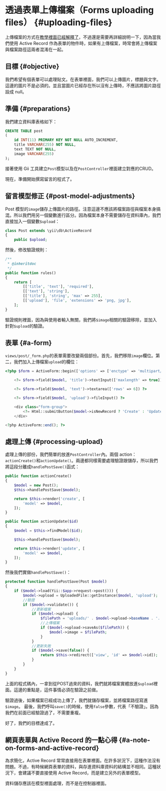 # 透過表單上傳檔案（Forms uploading files） {#uploading-files}

上傳檔案的方式在[教學裡面已經解釋了](http://www.yiiframework.com/doc-2.0/guide-input-file-upload.html)，不過還是需要再詳細說明一下，因為當我們使用 Active Record 作為表單的物件時，如果有上傳檔案，時常會將上傳檔案與檔案路徑這兩者混淆在一起。

## 目標 {#objective}

我們希望有個表單可以處理貼文。在表單裡面，我們可以上傳圖片，標題與文字。這邊的圖片不是必須的。並且當圖片已經存在所以沒有上傳時，不應該將圖片路徑設成 null。

## 準備 {#preparations}

我們建立資料庫表格如下：

```SQL
CREATE TABLE post
(
    id INT(11) PRIMARY KEY NOT NULL AUTO_INCREMENT,
    title VARCHAR(255) NOT NULL,
    text TEXT NOT NULL,
    image VARCHAR(255)
);
```

接著使用 Gii 工具建立`Post`模型以及在`PostController`裡面建立對應的CRUD。

現在，準備開始撰寫留言的程式了。

## 留言模型修正 {#post-model-adjustments}

Post 模型的`image`儲存上傳圖片的路徑。注意這邊不應該將檔案路徑與檔案本身搞混。所以我們用另一個變數進行區分。因為檔案本身不需要儲存在資料庫內，我們直接加入一個變數`$upload`：

```php
class Post extends \yii\db\ActiveRecord
{
    public $upload;
```

然後，修改驗證規則：

```php
/**
 * @inheritdoc
 */
public function rules()
{
    return [
        [['title', 'text'], 'required'],
        [['text'], 'string'],
        [['title'], 'string', 'max' => 255],
        [['upload'], 'file', 'extensions' => 'png, jpg'],
    ];
}
```

驗證規則裡面，因為與使用者輸入無關，我們將`$image`相關的驗證移除，並加入針對`$upload`的驗證。

## 表單 {#a-form}

`views/post/_form.php`的表單需要改變兩個部份。首先，我們移除`image`欄位。第二，我們加入上傳檔案`upload`的欄位：

```php
<?php $form = ActiveForm::begin(['options' => ['enctype' => 'multipart/form-data']]); ?>

    <?= $form->field($model, 'title')->textInput(['maxlength' => true]) ?>

    <?= $form->field($model, 'text')->textarea(['rows' => 6]) ?>

    <?= $form->field($model, 'upload')->fileInput() ?>

    <div class="form-group">
        <?= Html::submitButton($model->isNewRecord ? 'Create' : 'Update', ['class' => $model->isNewRecord ? 'btn btn-success' : 'btn btn-primary']) ?>
    </div>

<?php ActiveForm::end(); ?>
```

## 處理上傳 {#processing-upload}

處理上傳的部份，我們簡單的放進`PostController`內。兩個 action：`actionCreate()`和`actionUpdate()`。兩邊都同樣需要處理驗證跟儲存，所以我們將這段分離成`handlePostSave()`函式：

```php
public function actionCreate()
{
    $model = new Post();
    $this->handlePostSave($model);

    return $this->render('create', [
        'model' => $model,
    ]);
}

public function actionUpdate($id)
{
    $model = $this->findModel($id);

    $this->handlePostSave($model);

    return $this->render('update', [
        'model' => $model,
    ]);
}
```

然後我們實做`handlePostSave()`：

```php
protected function handlePostSave(Post $model)
{
    if ($model->load(Yii::$app->request->post())) {
        $model->upload = UploadedFile::getInstance($model, 'upload');
        //驗證
        if ($model->validate()) {
            //更新檔案
            if ($model->upload) {
                $filePath = 'uploads/' . $model->upload->baseName . '.' . $model->upload->extension;
                //上傳檔案
                if ($model->upload->saveAs($filePath)) {
                    $model->image = $filePath;
                }
            }
            //更新失敗
            if ($model->save(false)) {
                return $this->redirect(['view', 'id' => $model->id]);
            }
        }
    }
}
```

上面的程式碼內，一拿到從POST過來的資料，我們就將檔案實體放進`$upload`裡面。這邊的重點是，這件事情必須在驗證之前做。

驗證過後，如果檔案已經成功上傳了，我們就儲存檔案，並將檔案路徑寫進`$image`。 最後，我們呼叫`save()`的時候，使用`false`參數，代表「不驗證」。因為我們在前面已經驗證過了，不需要重複。

好了，我們的目標達成了。

## 網頁表單與 Active Record 的一點心得 {#a-note-on-forms-and-active-record}

為求簡化，Active Record 常常直接用在表單裡面。在許多狀況下，這種作法沒有問題。不過，有時候網頁表單的資料，與存進資料庫資料的結構並不相同。這種狀況下，會建議不要直接使用 Active Record，而是建立另外的表單模型。

資料儲存應該在模型裡面處理，而不是在控制器裡面。

